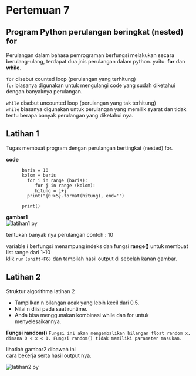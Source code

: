 # Pertemuan 7
## Program Python perulangan beringkat (nested) for

Perulangan dalam bahasa pemrograman berfungsi melakukan secara berulang-ulang, terdapat dua jnis perulangan dalam python. yaitu: **for** dan **while**.

`for` disebut counted loop (perulangan yang terhitung)<br>
`for` biasanya digunakan untuk mengulangi code yang sudah diketahui dengan banyaknya perulangan.

`while` disebut uncounted loop (perulangan yang tak terhitung)<br>
`while` biasanya digunakan untuk perulangan yang memilik syarat dan tidak tentu berapa banyak perulangan yang diketahui nya.


## Latihan 1

Tugas membuat program dengan perulangan bertingkat (nested) for.

**code**

          baris = 10
          kolom = baris
            for i in range (baris):
               for j in range (kolom):
               hitung = i+j
            print("{0:>5}.format(hitung), end='')

          print()

**gambar1**<br>
![latihan1 py](https://user-images.githubusercontent.com/72727632/98471046-43642f80-221c-11eb-8b3b-a0fef66e2932.png)

tentukan banyak nya perulangan contoh : 10


variable **i** berfungsi menampung indeks dan fungsi **range()** untuk membuat list range dari 1-10<br>
klik `run` `(shift+F6)` dan tampilah hasil output di sebelah kanan gambar.


## Latihan 2

Struktur algorithma latihan 2

- Tampilkan n bilangan acak yang lebih kecil dari 0.5.<br>
- Nilai n diisi pada saat runtime.<br>
- Anda bisa menggunakan kombinasi while dan for untuk menyelesaikannya.

**Fungsi random()**
`Fungsi ini akan mengembalikan bilangan float random x, dimana 0 < x < 1. Fungsi random() tidak memiliki parameter masukan.`

lihatlah gambar2 dibawah ini<br>
cara bekerja serta hasil output nya.

![latihan2 py](https://user-images.githubusercontent.com/72727632/98471081-83c3ad80-221c-11eb-8524-0a5144efa6da.png)
